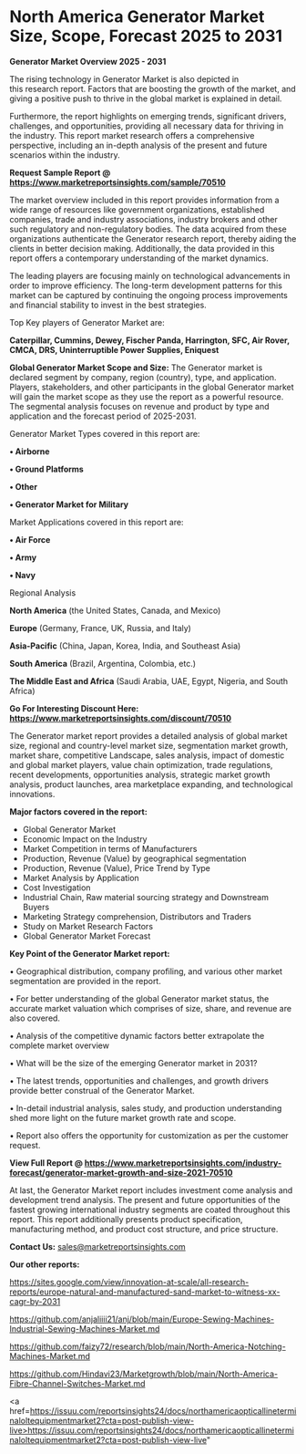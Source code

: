  # North America Generator Market Size, Scope, Forecast 2025 to 2031

<Strong> Generator Market Overview 2025 - 2031</strong>

The rising technology in Generator Market is also depicted in this research report. Factors that are boosting the growth of the market, and giving a positive push to thrive in the global market is explained in detail.

Furthermore, the report highlights on emerging trends, significant drivers, challenges, and opportunities, providing all necessary data for thriving in the industry. This report market research offers a comprehensive perspective, including an in-depth analysis of the present and future scenarios within the industry.

<strong>Request Sample Report @ <a href=https://www.marketreportsinsights.com/sample/70510>https://www.marketreportsinsights.com/sample/70510</a></strong>

The market overview included in this report provides information from a wide range of resources like government organizations, established companies, trade and industry associations, industry brokers and other such regulatory and non-regulatory bodies. The data acquired from these organizations authenticate the Generator research report, thereby aiding the clients in better decision making. Additionally, the data provided in this report offers a contemporary understanding of the market dynamics.

The leading players are focusing mainly on technological advancements in order to improve efficiency. The long-term development patterns for this market can be captured by continuing the ongoing process improvements and financial stability to invest in the best strategies.

Top Key players of Generator Market are:

<strong>Caterpillar, Cummins, Dewey, Fischer Panda, Harrington, SFC, Air Rover, CMCA, DRS, Uninterruptible Power Supplies, Eniquest</strong>

<strong><b>Global Generator Market Scope and Size:</b></strong>
The Generator market is declared segment by company, region (country), type, and application. Players, stakeholders, and other participants in the global Generator market will gain the market scope as they use the report as a powerful resource. The segmental analysis focuses on revenue and product by type and application and the forecast period of 2025-2031.

Generator Market Types covered in this report are:

<strong>• Airborne

• Ground Platforms

• Other

• Generator Market for Military</strong>

Market Applications covered in this report are:

<strong>• Air Force

• Army

• Navy</strong> 

Regional Analysis

<strong>North America</strong> (the United States, Canada, and Mexico)

<strong>Europe</strong> (Germany, France, UK, Russia, and Italy)

<strong>Asia-Pacific</strong> (China, Japan, Korea, India, and Southeast Asia)

<strong>South America</strong> (Brazil, Argentina, Colombia, etc.)

<strong>The Middle East and Africa</strong> (Saudi Arabia, UAE, Egypt, Nigeria, and South Africa)

<strong>Go For Interesting Discount Here: <a href=https://www.marketreportsinsights.com/discount/70510>https://www.marketreportsinsights.com/discount/70510</a></strong>

The Generator market report provides a detailed analysis of global market size, regional and country-level market size, segmentation market growth, market share, competitive Landscape, sales analysis, impact of domestic and global market players, value chain optimization, trade regulations, recent developments, opportunities analysis, strategic market growth analysis, product launches, area marketplace expanding, and technological innovations.

<strong><b>Major factors covered in the report:</b></strong>
<ul>
  <li>Global Generator Market </li>
  <li>Economic Impact on the Industry</li>
  <li>Market Competition in terms of Manufacturers</li>
  <li>Production, Revenue (Value) by geographical segmentation</li>
  <li>Production, Revenue (Value), Price Trend by Type</li>
  <li>Market Analysis by Application</li>
  <li>Cost Investigation</li>
  <li>Industrial Chain, Raw material sourcing strategy and Downstream Buyers</li>
  <li>Marketing Strategy comprehension, Distributors and Traders</li>
  <li>Study on Market Research Factors</li>
  <li>Global Generator Market Forecast</li>
</ul>

<strong><b>Key Point of the Generator Market report:</b></strong>

• Geographical distribution, company profiling, and various other market segmentation are provided in the report.

• For better understanding of the global Generator market status, the accurate market valuation which comprises of size, share, and revenue are also covered.

• Analysis of the competitive dynamic factors better extrapolate the complete market overview

• What will be the size of the emerging Generator market in 2031?

• The latest trends, opportunities and challenges, and growth drivers provide better construal of the Generator Market.

• In-detail industrial analysis, sales study, and production understanding shed more light on the future market growth rate and scope.

• Report also offers the opportunity for customization as per the customer request.

<strong><b>View Full Report @ <a href=https://www.marketreportsinsights.com/industry-forecast/generator-market-growth-and-size-2021-70510>https://www.marketreportsinsights.com/industry-forecast/generator-market-growth-and-size-2021-70510</a></b></strong>


At last, the Generator Market report includes investment come analysis and development trend analysis. The present and future opportunities of the fastest growing international industry segments are coated throughout this report. This report additionally presents product specification, manufacturing method, and product cost structure, and price structure.

<strong>Contact Us:</strong>
sales@marketreportsinsights.com

<strong>Our other reports:</strong>

<a href=https://sites.google.com/view/innovation-at-scale/all-research-reports/europe-natural-and-manufactured-sand-market-to-witness-xx-cagr-by-2031>https://sites.google.com/view/innovation-at-scale/all-research-reports/europe-natural-and-manufactured-sand-market-to-witness-xx-cagr-by-2031</a>

<a href=https://github.com/anjaliiii21/anj/blob/main/Europe-Sewing-Machines-Industrial-Sewing-Machines-Market.md>https://github.com/anjaliiii21/anj/blob/main/Europe-Sewing-Machines-Industrial-Sewing-Machines-Market.md</a>

<a href=https://github.com/faizy72/research/blob/main/North-America-Notching-Machines-Market.md>https://github.com/faizy72/research/blob/main/North-America-Notching-Machines-Market.md</a>

<a href=https://github.com/Hindavi23/Marketgrowth/blob/main/North-America-Fibre-Channel-Switches-Market.md>https://github.com/Hindavi23/Marketgrowth/blob/main/North-America-Fibre-Channel-Switches-Market.md</a>

<a href=https://issuu.com/reportsinsights24/docs/northamericaopticallineterminaloltequipmentmarket2?cta=post-publish-view-live>https://issuu.com/reportsinsights24/docs/northamericaopticallineterminaloltequipmentmarket2?cta=post-publish-view-live</a>"
